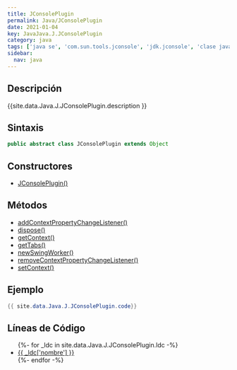 ```yaml
---
title: JConsolePlugin
permalink: Java/JConsolePlugin
date: 2021-01-04
key: JavaJava.J.JConsolePlugin
category: java
tags: ['java se', 'com.sun.tools.jconsole', 'jdk.jconsole', 'clase java', 'Java 1.6']
sidebar: 
  nav: java
---
```


## Descripción
{{site.data.Java.J.JConsolePlugin.description }}

## Sintaxis
~~~java
public abstract class JConsolePlugin extends Object
~~~

## Constructores
* [JConsolePlugin()](/Java/JConsolePlugin/JConsolePlugin/)

## Métodos
* [addContextPropertyChangeListener()](/Java/JConsolePlugin/addContextPropertyChangeListener)
* [dispose()](/Java/JConsolePlugin/dispose)
* [getContext()](/Java/JConsolePlugin/getContext)
* [getTabs()](/Java/JConsolePlugin/getTabs)
* [newSwingWorker()](/Java/JConsolePlugin/newSwingWorker)
* [removeContextPropertyChangeListener()](/Java/JConsolePlugin/removeContextPropertyChangeListener)
* [setContext()](/Java/JConsolePlugin/setContext)

## Ejemplo
~~~java
{{ site.data.Java.J.JConsolePlugin.code}}
~~~

## Líneas de Código
<ul>
{%- for _ldc in site.data.Java.J.JConsolePlugin.ldc -%}
   <li>
       <a href="{{_ldc['url'] }}">{{ _ldc['nombre'] }}</a>
   </li>
{%- endfor -%}
</ul>
